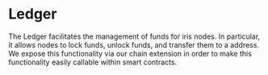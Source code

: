 # Ledger

The Ledger facilitates the management of funds for iris nodes. In particular, it allows nodes to lock funds, unlock funds, and transfer them to a address. We expose this functionality via our chain extension in order to make this functionality easily callable within smart contracts.
